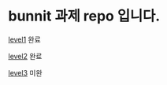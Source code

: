 # bunnit 과제 repo 입니다. 

[level1](https://github.com/obov/bunnit/commit/de0fcf408771ae7b14083e01b2eb25632c05754fl) 완료

[level2](https://github.com/obov/bunnit/commit/3fd9a6715c798671e1d845dad84029242de7cbe9) 완료

[level3](https://github.com/obov/bunnit/commit/0cb8a2e5ea25dc7c93b207e6236d00251836ae07) 미완
